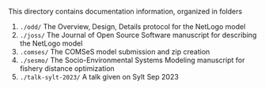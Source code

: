 <!--
SPDX-FileCopyrightText: Helmholtz-Zentrum hereon GmbH
SPDX-FileContributor: Carsten Lemmen
SPDX-License-Identifier: CC0-1.0
-->

This directory contains documentation information, organized in folders

1. `./odd/` The Overview, Design, Details protocol for the NetLogo model
2. `./joss/` The Journal of Open Source Software manuscript for describing the NetLogo model
3. `.comses/` The COMSeS model submission and zip creation
4. `./sesmo/` The Socio-Environmental Systems Modeling manuscript for fishery distance optimization
5. `./talk-sylt-2023/` A talk given on Sylt Sep 2023
